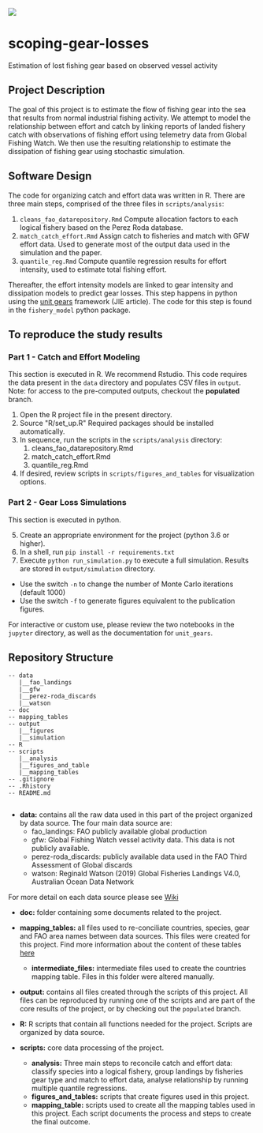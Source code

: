 ![](https://zenodo.org/badge/doi/10.5281/zenodo.4706051.svg)

# scoping-gear-losses
Estimation of lost fishing gear based on observed vessel activity

## Project Description
The goal of this project is to estimate the flow of fishing gear into the sea that results from normal industrial fishing activity.  We attempt to model the relationship between effort and catch by linking reports of landed fishery catch with observations of fishing effort using telemetry data from Global Fishing Watch.  We then use the resulting relationship to estimate the dissipation of fishing gear using stochastic simulation.

## Software Design

The code for organizing catch and effort data was written in R.  There are three main steps, comprised of the three files in `scripts/analysis`:
 1. `cleans_fao_datarepository.Rmd` Compute allocation factors to each logical fishery based on the Perez Roda database.
 2. `match_catch_effort.Rmd` Assign catch to fisheries and match with GFW effort data. Used to generate most of the output data used in the simulation and the paper.
 3. `quantile_reg.Rmd` Compute quantile regression results for effort intensity, used to estimate total fishing effort.

Thereafter, the effort intensity models are linked to gear intensity and dissipation models to predict gear losses.  This step happens in python using the [unit gears](https://github.com/bkuczenski/unit_gears) framework (JIE article). The code for this step is found in the `fishery_model` python package.


## To reproduce the study results

### Part 1 - Catch and Effort Modeling

This section is executed in R. We recommend Rstudio. This code requires the data present in the `data` directory and populates CSV files in `output`. Note: for access to the pre-computed outputs, checkout the **populated** branch.

 1. Open the R project file in the present directory.
 2. Source "R/set_up.R" Required packages should be installed automatically.
 3. In sequence, run the scripts in the `scripts/analysis` directory:
    1. cleans_fao_datarepository.Rmd
    2. match_catch_effort.Rmd
    3. quantile_reg.Rmd
 4. If desired, review scripts in `scripts/figures_and_tables` for visualization options.

### Part 2 - Gear Loss Simulations

This section is executed in python.

 5. Create an appropriate environment for the project (python 3.6 or higher).
 6. In a shell, run `pip install -r requirements.txt`
 7. Execute `python run_simulation.py` to execute a full simulation.  Results are stored in `output/simulation` directory.
   - Use the switch `-n` to change the number of Monte Carlo iterations (default 1000)
   - Use the switch `-f` to generate figures equivalent to the publication figures.

For interactive or custom use, please review the two notebooks in the `jupyter` directory, as well as the documentation for `unit_gears`.


## Repository Structure

```
-- data
   |__fao_landings
   |__gfw
   |__perez-roda_discards
   |__watson
-- doc
-- mapping_tables
-- output
   |__figures
   |__simulation
-- R
-- scripts
   |__analysis
   |__figures_and_table
   |__mapping_tables
-- .gitignore
-- .Rhistory
-- README.md
    
```

- **data:** contains all the raw data used in this part of the project organized by data source. The four main data source are: 
   - fao_landings: FAO publicly available global production
   - gfw: Global Fishing Watch vessel activity data. This data is not publicly available.
   - perez-roda_discards: publicly available data used in the FAO Third Assessment of Global discards
   - watson: Reginald Watson (2019) Global Fisheries Landings V4.0, Australian Ocean Data Network

For more detail on each data source please see [Wiki](https://github.com/bkuczenski/tnc-gear-data/wiki/data-(raw))

- **doc:** folder containing some documents related to the project.

- **mapping_tables:** all files used to re-conciliate countries, species, gear and FAO area names between data sources. This files were created for this project. Find more information about the content of these tables [here](https://github.com/bkuczenski/tnc-gear-data/wiki/Metadata:-Mapping-Tables)
   - **intermediate_files:** intermediate files used to create the countries mapping table. Files in this folder were altered manually. 
   
- **output:** contains all files created through the scripts of this project. All files can be reproduced by running one of the scripts and are part of the core results of the project, or by checking out the `populated` branch.
   
- **R:** R scripts that contain all functions needed for the project. Scripts are organized by data source.

- **scripts:** core data processing of the project.
   - **analysis:** Three main steps to reconcile catch and effort data: classify species into a logical fishery, group landings by fisheries gear type and match to effort data, analyse relationship by running multiple quantile regressions. 
   - **figures_and_tables:** scripts that create figures used in this project.
   - **mapping_table:** scripts used to create all the mapping tables used in this project. Each script documents the process and steps to create the final outcome.
